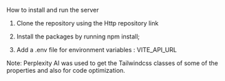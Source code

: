 How to install and run the server

1. Clone the repository using the Http repository link

2. Install the packages by running npm install;

3. Add a .env file for environment variables : VITE_API_URL


Note: Perplexity AI was used to get the Tailwindcss classes of some of the properties and also for code optimization.